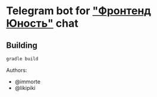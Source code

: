 # Telegram bot for ["Фронтенд Юность"](https://t.me/frontend_u) chat

## Building
 ```bash
 gradle build
 ```

Authors:
- @immorte
- @likipiki